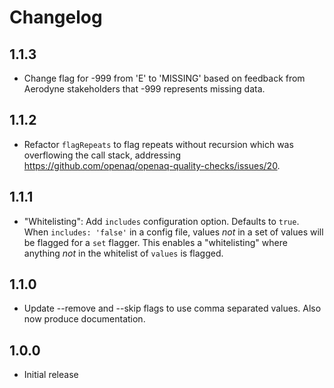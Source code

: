 # Changelog

## 1.1.3

* Change flag for -999 from 'E' to 'MISSING' based on feedback from Aerodyne stakeholders that -999 represents missing data.

## 1.1.2

* Refactor `flagRepeats` to flag repeats without recursion which was overflowing the call stack, addressing https://github.com/openaq/openaq-quality-checks/issues/20.

## 1.1.1

* "Whitelisting": Add `includes` configuration option. Defaults to `true`. When `includes: 'false'` in a config file, values _not_ in a set of values will be flagged for a `set` flagger. This enables a "whitelisting" where anything _not_ in the whitelist of `values` is flagged.

## 1.1.0

* Update --remove and --skip flags to use comma separated values. Also now produce documentation.

## 1.0.0

* Initial release
